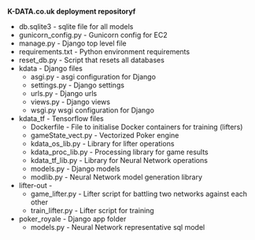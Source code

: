 **K-DATA.co.uk deployment repositoryf**

* db.sqlite3 \- sqlite file for all models  
* gunicorn\_config.py \- Gunicorn config for EC2  
* manage.py \- Django top level file  
* requirements.txt \- Python environment requirements  
* reset\_db.py \- Script that resets all databases  
* kdata \- Django files  
  * asgi.py \- asgi configuration for Django  
  * settings.py \- Django settings  
  * urls.py \- Django urls  
  * views.py \- Django views  
  * wsgi.py wsgi configuration for Django  
* kdata\_tf \- Tensorflow files  
  * Dockerfile \- File to initialise Docker containers for training (lifters)  
  * gameState\_vect.py \- Vectorized Poker engine  
  * kdata\_os\_lib.py \- Library for lifter operations  
  * kdata\_proc\_lib.py \- Processing library for game results  
  * kdata\_tf\_lib.py \- Library for Neural Network operations  
  * models.py \- Django models  
  * modlib.py \- Neural Network model generation library  
* lifter-out \-   
  * game\_lifter.py \- Lifter script for battling two networks against each other  
  * train\_lifter.py \- Lifter script for training  
* poker\_royale \- Django app folder  
  * models.py \- Neural Network representative sql model

